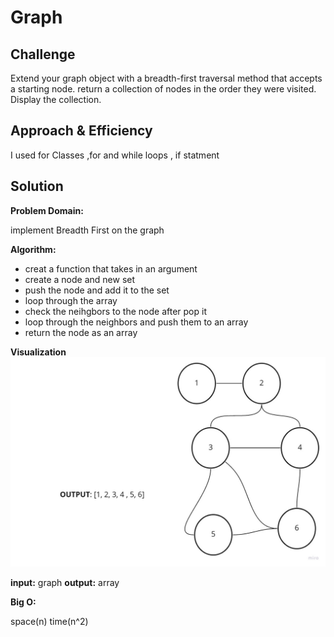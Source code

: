 # Graph

## Challenge

Extend your graph object with a breadth-first traversal method that accepts a starting node.
return a collection of nodes in the order they were visited. Display the collection.

## Approach & Efficiency

I used for Classes ,for and while loops , if statment


## Solution

**Problem Domain:**

implement Breadth First on the graph

**Algorithm:**

- creat a function that takes in an argument
- create a node and new set 
- push the node and add it to the set
- loop through the array
- check the neihgbors to the node after pop it
- loop through the neighbors and push them to an array
- return the node as an array


**Visualization**
![Visualization](./breadthFgraph.jpg)

**input:** graph
**output:** array

**Big O:**

space(n)
time(n^2)

